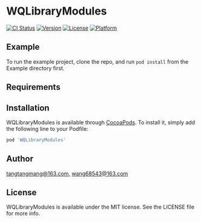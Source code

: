 # WQLibraryModules

[![CI Status](http://img.shields.io/travis/tangtangmang@163.com/WQLibraryModules.svg?style=flat)](https://travis-ci.org/tangtangmang@163.com/WQLibraryModules)
[![Version](https://img.shields.io/cocoapods/v/WQLibraryModules.svg?style=flat)](http://cocoapods.org/pods/WQLibraryModules)
[![License](https://img.shields.io/cocoapods/l/WQLibraryModules.svg?style=flat)](http://cocoapods.org/pods/WQLibraryModules)
[![Platform](https://img.shields.io/cocoapods/p/WQLibraryModules.svg?style=flat)](http://cocoapods.org/pods/WQLibraryModules)

## Example

To run the example project, clone the repo, and run `pod install` from the Example directory first.

## Requirements

## Installation

WQLibraryModules is available through [CocoaPods](http://cocoapods.org). To install
it, simply add the following line to your Podfile:

```ruby
pod 'WQLibraryModules'
```

## Author

tangtangmang@163.com, wang68543@163.com

## License

WQLibraryModules is available under the MIT license. See the LICENSE file for more info.
